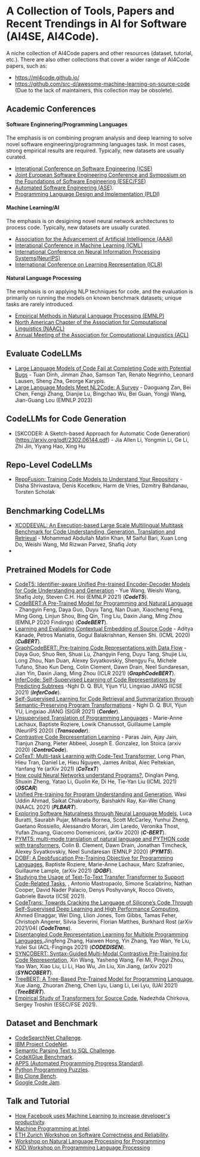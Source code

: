 # A Collection of Tools, Papers and Recent Trendings in AI for Software (AI4SE, AI4Code).

A niche collection of AI4Code papers and other resources (dataset, tutorial, etc.). There are also other collections that cover a wider range of AI4Code papers, such as:
- https://ml4code.github.io/
- https://github.com/src-d/awesome-machine-learning-on-source-code (Due to the lack of maintainers, this collection may be obsolete).
## Academic Conferences 
#### Software Enginnering/Programming Languages
The emphasis is on combining program analysis and deep learning to solve novel software engineering/programming languages task. In most cases, strong empirical results are required. Typically, new datasets are usually curated.
- [Interational Conference on Software Engineering (ICSE)](http://www.icse-conferences.org/)
- [Joint European Software Engineering Conference and Symposium on the Foundations of Software Engineering (ESEC/FSE)](https://www.esec-fse.org/)
- [Automated Software Engineering (ASE)](https://conf.researchr.org/home/ase-2021).
- [Programming Language Design and Implementation (PLDI)](https://conf.researchr.org/series/pldi)
#### Machine Learning/AI
The emphasis is on desigining novel neural network architectures to process code. Typically, new datasets are usually curated.
- [Association for the Advancement of Artificial Intelligence (AAAI)](https://aaai.org/Conferences/conferences.php)
- [Interational Conference in Machine Learning (ICML)](https://icml.cc/)
- [International Conference on Neural Information Processing Systems(NeurIPS)](https://nips.cc/)
- [International Conference on Learning Representation (ICLR)](https://iclr.cc/)

#### Natural Language Processing
The emphasis is on applying NLP techniques for code, and the evaluation is primarily on running the models on known benchmark datasets; unique tasks are rarely introduced.
- [Empirical Methods in Natural Language Processing (EMNLP)](https://aclanthology.org/venues/emnlp/)
- [North American Chapter of the Association for Computational Linguistics (NAACL)](https://aclanthology.org/venues/naacl/)
- [Annual Meeting of the Association for Computational Linguistics (ACL)](https://2021.aclweb.org/)

## Evaluate CodeLLMs
- [Large Language Models of Code Fail at Completing Code with Potential Bugs](https://arxiv.org/pdf/2306.03438.pdf) - Tuan Dinh, Jinman Zhao, Samson Tan, Renato Negrinho, Leonard Lausen, Sheng Zha, George Karypis.
- [Large Language Models Meet NL2Code: A Survey](https://arxiv.org/pdf/2212.09420.pdf) - Daoguang Zan, Bei Chen, Fengji Zhang, Dianjie Lu, Bingchao Wu, Bei Guan, Yongji Wang, Jian-Guang Lou (EMNLP 2023)

## CodeLLMs for Code Generation
- [SKCODER: A Sketch-based Approach for Automatic Code Generation)(https://arxiv.org/pdf/2302.06144.pdf) - Jia Allen Li, Yongmin Li, Ge Li, Zhi Jin, Yiyang Hao, Xing Hu

## Repo-Level CodeLLMs
- [RepoFusion: Training Code Models to Understand Your Repository](https://arxiv.org/pdf/2306.10998.pdf) - Disha Shrivastava, Denis Kocetkov, Harm de Vries, Dzmitry Bahdanau, Torsten Scholak

## Benchmarking CodeLLMs
- [XCODEEVAL: An Execution-based Large Scale Multilingual Multitask Benchmark for Code Understanding, Generation, Translation and Retrieval](https://arxiv.org/pdf/2303.03004v3.pdf) - Mohammad Abdullah Matin Khan, M Saiful Bari, Xuan Long Do, Weishi Wang, Md Rizwan Parvez, Shafiq Joty
- 
## Pretrained Models for Code
- [CodeT5: Identifier-aware Unified Pre-trained Encoder-Decoder Models for Code Understanding and Generation](https://arxiv.org/pdf/2109.00859.pdf) - Yue Wang, Weishi Wang, Shafiq Joty, Steven C.H. Hoi (EMNLP 2021) (***CodeT5***).  
- [CodeBERT:A Pre-Trained Model for Programming and Natural Language](https://arxiv.org/pdf/2002.08155.pdf) - Zhangyin Feng, Daya Guo, Duyu Tang, Nan Duan, Xiaocheng Feng, Ming Gong, Linjun Shou, Bing Qin, Ting Liu, Daxin Jiang, Ming Zhou (EMNLP 2020 Findings) (***CodeBERT***).
- [Learning and Evaluating Contextual Embedding of Source Code](https://arxiv.org/abs/2001.00059) - Aditya Kanade, Petros Maniatis, Gogul Balakrishnan, Kensen Shi. (ICML 2020) (***CuBERT***).
- [GraphCodeBERT: Pre-training Code Representations with Data Flow](https://arxiv.org/pdf/2009.08366.pdf) - Daya Guo, Shuo Ren, Shuai Lu, Zhangyin Feng, Duyu Tang, Shujie Liu, Long Zhou, Nan Duan, Alexey Svyatkovskiy, Shengyu Fu, Michele Tufano, Shao Kun Deng, Colin Clement, Dawn Drain, Neel Sundaresan, Jian Yin, Daxin Jiang, Ming Zhou (ICLR 2021) (***GraphCodeBERT***).
- [InferCode: Self-Supervised Learning of Code Representations by Predicting Subtrees](https://bdqnghi.github.io/files/ICSE_2021.pdf) -Nghi D. Q. BUI, Yijun YU, Lingxiao JIANG (ICSE 2021) (***InferCode***).
- [Self-Supervised Learning for Code Retrieval and Summarization through Semantic-Preserving Program Transformations](https://arxiv.org/pdf/2009.08366.pdf) - Nghi D. Q. BUI, Yijun YU, Lingxiao JIANG (SIGIR 2021) (***Corder***).
- [Unsupervised Translation of Programming Languages](https://arxiv.org/pdf/2006.03511.pdf) - Marie-Anne Lachaux, Baptiste Roziere, Lowik Chanussot, Guillaume Lample (NeurIPS 2020) (***Transcoder***).
- [Contrastive Code Representation Learning](https://arxiv.org/pdf/2007.04973.pdf) - 
Paras Jain, Ajay Jain, Tianjun Zhang, Pieter Abbeel, Joseph E. Gonzalez, Ion Stoica (arxiv 2020) (***ContraCode***).
- [CoTexT: Multi-task Learning with Code-Text Transformer](https://arxiv.org/abs/2105.08645), Long Phan, Hieu Tran, Daniel Le, Hieu Nguyen, James Anibal, Alec Peltekian, Yanfang Ye (arXiv 2021) (***CoTexT***)
- [How could Neural Networks understand Programs?](https://arxiv.org/pdf/2105.04297.pdf), Dinglan Peng, Shuxin Zheng, Yatao Li, Guolin Ke, Di He, Tie-Yan Liu (ICML 2021) (***OSCAR***)
- [Unified Pre-training for Program Understanding and Generation](https://aclanthology.org/2021.naacl-main.211.pdf), Wasi Uddin Ahmad, Saikat Chakraborty, Baishakhi Ray, Kai-Wei Chang (NAACL 2021) (***PLBART***).
- [Exploring Software Naturalness through Neural Language Models](https://arxiv.org/abs/2006.12641), Luca Buratti, Saurabh Pujar, Mihaela Bornea, Scott McCarley, Yunhui Zheng, Gaetano Rossiello, Alessandro Morari, Jim Laredo, Veronika Thost, Yufan Zhuang, Giacomo Domeniconi, (arXiv 2020) (***C-BERT***).
- [PYMT5: multi-mode translation of natural language and PYTHON code with transformers](https://arxiv.org/abs/2010.03150), Colin B. Clement, Dawn Drain, Jonathan Timcheck, Alexey Svyatkovskiy, Neel Sundaresan (EMNLP 2020) (***PYMT5***).
- [DOBF: A Deobfuscation Pre-Training Objective for Programming Languages](https://arxiv.org/abs/2102.07492), Baptiste Roziere, Marie-Anne Lachaux, Marc Szafraniec, Guillaume Lample, (arXiv 2021) (***DOBF***).
- [Studying the Usage of Text-To-Text Transfer Transformer to Support Code-Related Tasks](https://arxiv.org/abs/2102.02017), , Antonio Mastropaolo, Simone Scalabrino, Nathan Cooper, David Nader Palacio, Denys Poshyvanyk, Rocco Oliveto, Gabriele Bavota (ICSE 2021).
- [CodeTrans: Towards Cracking the Language of Silicone’s Code Through Self-Supervised Deep Learning and High Performance Computing](https://arxiv.org/abs/2104.02443), Ahmed Elnaggar, Wei Ding, Llion Jones, Tom Gibbs, Tamas Feher, Christoph Angerer, Silvia Severini, Florian Matthes, Burkhard Rost (arXiv 2021/04( (***CodeTrans***).
- [Disentangled Code Representation Learning for Multiple Programming Languages](https://aclanthology.org/2021.findings-acl.391.pdf),Jingfeng Zhang, Haiwen Hong, Yin Zhang, Yao Wan, Ye Liu, Yulei Sui (ACL-Fingings 2021) (***CODEDISEN***).
- [SYNCOBERT: Syntax-Guided Multi-Modal Contrastive Pre-Training for Code Representation](https://arxiv.org/pdf/2108.04556v3.pdf), Xin Wang, Yasheng Wang, Fei Mi, Pingyi Zhou, Yao Wan, Xiao Liu, Li Li, Hao Wu, Jin Liu, Xin Jiang, (arXiv 2021) (***SYNCOBERT***).
- [TreeBERT: A Tree-Based Pre-Trained Model for Programming Language](https://arxiv.org/abs/2105.12485), Xue Jiang, Zhuoran Zheng, Chen Lyu, Liang Li, Lei Lyu, (UAI 2021) (***TreeBERT***).
- [Empirical Study of Transformers for Source Code](https://arxiv.org/abs/2010.07987), Nadezhda Chirkova, Sergey Troshin (ESEC/FSE 2021).

## Dataset and Benchmark
- [CodeSearchNet Challenge](https://github.com/github/CodeSearchNet).
- [IBM Project CodeNet](https://github.com/IBM/Project_CodeNet).
- [Semantic Parsing Text to SQL Challenge](https://yale-lily.github.io/spider).
- [CodeXGlue Benchmark](https://github.com/microsoft/CodeXGLUE).
- [APPS (Automated Programming Progress Standard)](https://github.com/hendrycks/apps).
- [Python Programming Puzzles](https://github.com/microsoft/PythonProgrammingPuzzles).
- [Big Clone Bench](https://github.com/clonebench/BigCloneBench).
- [Google Code Jam](https://github.com/Jur1cek/gcj-dataset).

## Talk and Tutorial
- [How Facebook uses Machine Learning to increase developer's productivity](https://www.youtube.com/watch?v=S7VJzAhzPTU).
- [Machine Programming at Intel](https://www.youtube.com/watch?v=JMBEmUMSo8M).
- [ETH Zurich Workshop on Software Correctness and Reliability](https://www.youtube.com/channel/UCNDScEU0cJlOoWeqvg11hDw).
- [Workshop on Natural Language Processing for Programming](https://nlp4prog.github.io/2021/)
- [KDD Workshop on Programming Language Processing](https://nlp4prog.github.io/2021/)

